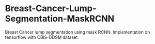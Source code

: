 # Breast-Cancer-Lump-Segmentation-MaskRCNN
Breast Cancer lump segmentation using mask RCNN. Implementation on tensorflow with CBIS-DDSM dataset. 
